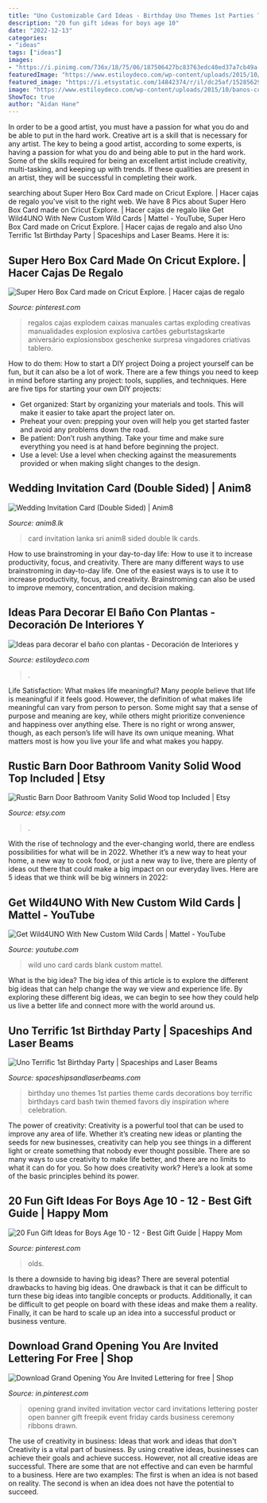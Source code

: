 ```yaml
---
title: "Uno Customizable Card Ideas - Birthday Uno Themes 1st Parties Theme Cards Decorations Boy Terrific Birthdays Card Bash Twin Themed Favors Diy Inspiration Where Celebration"
description: "20 fun gift ideas for boys age 10"
date: "2022-12-13"
categories:
- "ideas"
tags: ["ideas"]
images:
- "https://i.pinimg.com/736x/18/75/06/187506427bc83763edc40ed37a7cb49a--cricut-explore-card-ideas.jpg"
featuredImage: "https://www.estiloydeco.com/wp-content/uploads/2015/10/banos-con-plantas-5.jpg"
featured_image: "https://i.etsystatic.com/14842374/r/il/dc25af/1528562927/il_794xN.1528562927_gvgh.jpg"
image: "https://www.estiloydeco.com/wp-content/uploads/2015/10/banos-con-plantas-5.jpg"
ShowToc: true
author: "Aidan Hane"
---
```



In order to be a good artist, you must have a passion for what you do and be able to put in the hard work.
Creative art is a skill that is necessary for any artist. The key to being a good artist, according to some experts, is having a passion for what you do and being able to put in the hard work. Some of the skills required for being an excellent artist include creativity, multi-tasking, and keeping up with trends. If these qualities are present in an artist, they will be successful in completing their work.

	

		
searching about Super Hero Box Card made on Cricut Explore. | Hacer cajas de regalo you've visit to the right web. We have 8 Pics about Super Hero Box Card made on Cricut Explore. | Hacer cajas de regalo like Get Wild4UNO With New Custom Wild Cards | Mattel - YouTube, Super Hero Box Card made on Cricut Explore. | Hacer cajas de regalo and also Uno Terrific 1st Birthday Party | Spaceships and Laser Beams. Here it is:
		
    
## Super Hero Box Card Made On Cricut Explore. | Hacer Cajas De Regalo

<img loading=lazy src="https://i.pinimg.com/736x/18/75/06/187506427bc83763edc40ed37a7cb49a--cricut-explore-card-ideas.jpg" onerror="this.onerror=null;this.src='https://tse3.mm.bing.net/th?id=OIP.5rgvFDW0P2K8pPPqq8J0PAHaLH&amp;pid=15.1';" alt="Super Hero Box Card made on Cricut Explore. | Hacer cajas de regalo">

_Source: pinterest.com_

>regalos cajas explodem caixas manuales cartas exploding creativas manualidades explosion explosiva cartões geburtstagskarte aniversário explosionsbox geschenke surpresa vingadores criativas tablero. 

	

How to do them: How to start a DIY project
Doing a project yourself can be fun, but it can also be a lot of work. There are a few things you need to keep in mind before starting any project: tools, supplies, and techniques. Here are five tips for starting your own DIY projects: 
- Get organized: Start by organizing your materials and tools. This will make it easier to take apart the project later on. 
- Preheat your oven: prepping your oven will help you get started faster and avoid any problems down the road. 
- Be patient: Don’t rush anything. Take your time and make sure everything you need is at hand before beginning the project. 
- Use a level: Use a level when checking against the measurements provided or when making slight changes to the design.

    
## Wedding Invitation Card (Double Sided) | Anim8

<img loading=lazy src="http://www.anim8.lk/media/catalog/product/cache/1/image/1800x/040ec09b1e35df139433887a97daa66f/f/r/front_and_back_8.jpg" onerror="this.onerror=null;this.src='https://tse3.mm.bing.net/th?id=OIP.zdoR4OO2XeMIABZo5nqcfQHaHa&amp;pid=15.1';" alt="Wedding Invitation Card (Double Sided) | Anim8">

_Source: anim8.lk_

>card invitation lanka sri anim8 sided double lk cards. 

	

How to use brainstroming in your day-to-day life: How to use it to increase productivity, focus, and creativity.
There are many different ways to use brainstroming in day-to-day life. One of the easiest ways is to use it to increase productivity, focus, and creativity. Brainstroming can also be used to improve memory, concentration, and decision making.

    
## Ideas Para Decorar El Baño Con Plantas - Decoración De Interiores Y

<img loading=lazy src="https://www.estiloydeco.com/wp-content/uploads/2015/10/banos-con-plantas-5.jpg" onerror="this.onerror=null;this.src='https://tse2.mm.bing.net/th?id=OIP.wstiVzwbUi2Au9jsSj1jRQHaJ4&amp;pid=15.1';" alt="Ideas para decorar el baño con plantas - Decoración de Interiores y">

_Source: estiloydeco.com_

>. 

	

Life Satisfaction: What makes life meaningful?
Many people believe that life is meaningful if it feels good. However, the definition of what makes life meaningful can vary from person to person. Some might say that a sense of purpose and meaning are key, while others might prioritize convenience and happiness over anything else. There is no right or wrong answer, though, as each person’s life will have its own unique meaning. What matters most is how you live your life and what makes you happy.

    
## Rustic Barn Door Bathroom Vanity Solid Wood Top Included | Etsy

<img loading=lazy src="https://i.etsystatic.com/14842374/r/il/dc25af/1528562927/il_794xN.1528562927_gvgh.jpg" onerror="this.onerror=null;this.src='https://tse1.mm.bing.net/th?id=OIP.EQMb6keP5_s5_EyqZM6wHAHaJ4&amp;pid=15.1';" alt="Rustic Barn Door Bathroom Vanity Solid Wood top Included | Etsy">

_Source: etsy.com_

>. 

	

With the rise of technology and the ever-changing world, there are endless possibilities for what will be in 2022. Whether it’s a new way to heat your home, a new way to cook food, or just a new way to live, there are plenty of ideas out there that could make a big impact on our everyday lives. Here are 5 ideas that we think will be big winners in 2022: 

    
## Get Wild4UNO With New Custom Wild Cards | Mattel - YouTube

<img loading=lazy src="https://i.ytimg.com/vi/KfcH5Y8_zek/maxresdefault.jpg" onerror="this.onerror=null;this.src='https://tse4.mm.bing.net/th?id=OIP.onj-FeZFkGWiQ9SuFPDL7wHaEK&amp;pid=15.1';" alt="Get Wild4UNO With New Custom Wild Cards | Mattel - YouTube">

_Source: youtube.com_

>wild uno card cards blank custom mattel. 

	

What is the big idea?
The big idea of this article is to explore the different big ideas that can help change the way we view and experience life. By exploring these different big ideas, we can begin to see how they could help us live a better life and connect more with the world around us.

    
## Uno Terrific 1st Birthday Party | Spaceships And Laser Beams

<img loading=lazy src="http://spaceshipsandlaserbeams.com/wp-content/uploads/2015/09/uno-birthday-party-ideas.jpg" onerror="this.onerror=null;this.src='https://tse3.mm.bing.net/th?id=OIP.hqK4rGpqvacX6IB3VZCt7gHaLH&amp;pid=15.1';" alt="Uno Terrific 1st Birthday Party | Spaceships and Laser Beams">

_Source: spaceshipsandlaserbeams.com_

>birthday uno themes 1st parties theme cards decorations boy terrific birthdays card bash twin themed favors diy inspiration where celebration. 

	

The power of creativity:
Creativity is a powerful tool that can be used to improve any area of life. Whether it’s creating new ideas or planting the seeds for new businesses, creativity can help you see things in a different light or create something that nobody ever thought possible. There are so many ways to use creativity to make life better, and there are no limits to what it can do for you. So how does creativity work? Here’s a look at some of the basic principles behind its power.

    
## 20 Fun Gift Ideas For Boys Age 10 - 12 - Best Gift Guide | Happy Mom

<img loading=lazy src="https://i.pinimg.com/736x/e2/27/ab/e227abf257ba3bdc1cf7df9c22d4825c.jpg" onerror="this.onerror=null;this.src='https://tse3.mm.bing.net/th?id=OIP.hAIn1uj29wr_LZUzPxyuVQHaLH&amp;pid=15.1';" alt="20 Fun Gift Ideas for Boys Age 10 - 12 - Best Gift Guide | Happy Mom">

_Source: pinterest.com_

>olds. 

	

Is there a downside to having big ideas?
There are several potential drawbacks to having big ideas. One drawback is that it can be difficult to turn these big ideas into tangible concepts or products. Additionally, it can be difficult to get people on board with these ideas and make them a reality. Finally, it can be hard to scale up an idea into a successful product or business venture.

    
## Download Grand Opening You Are Invited Lettering For Free | Shop

<img loading=lazy src="https://i.pinimg.com/736x/86/29/e9/8629e99672b5b8fc92d7f4f1969926b1.jpg" onerror="this.onerror=null;this.src='https://tse2.mm.bing.net/th?id=OIP.3oEs3wi2bUexW9KsPRaehgHaO0&amp;pid=15.1';" alt="Download Grand Opening You Are Invited Lettering for free | Shop">

_Source: in.pinterest.com_

>opening grand invited invitation vector card invitations lettering poster open banner gift freepik event friday cards business ceremony ribbons drawn. 

	

The use of creativity in business: Ideas that work and ideas that don't
Creativity is a vital part of business. By using creative ideas, businesses can achieve their goals and achieve success. However, not all creative ideas are successful. There are some that are not effective and can even be harmful to a business. Here are two examples: The first is when an idea is not based on reality. The second is when an idea does not have the potential to succeed.


